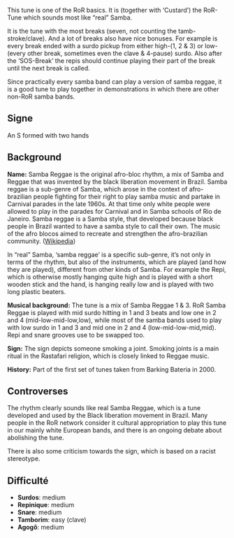 This tune is one of the RoR basics. It is (together with ‘Custard’) the RoR-Tune
which sounds most like “real” Samba.

It is the tune with the most breaks (seven, not counting the tamb-stroke/clave).
And a lot of breaks also have nice bonuses. For example is every break ended
with a surdo pickup from either high-(1, 2 & 3) or low- (every other break,
sometimes even the clave & 4-pause) surdo. Also after the ‘SOS-Break’ the repis
should continue playing their part of the break until the next break is called.

Since practically every samba band can play a version of samba reggae, it is a
good tune to play together in demonstrations in which there are other non-RoR
samba bands.

## Signe

An S formed with two hands

## Background

**Name:** Samba Reggae is the original afro-bloc rhythm, a mix of Samba and
Reggae that was invented by the black liberation movement in Brazil. Samba
reggae is a sub-genre of Samba, which arose in the context of afro-brazilian
people fighting for their right to play samba music and partake in Carnival
parades in the late 1960s. At that time only white people were allowed to play
in the parades for Carnival and in Samba schools of Rio de Janeiro. Samba reggae
is a Samba style, that developed because black people in Brazil wanted to have a
samba style to call their own. The music of the afro blocos aimed to recreate
and strengthen the afro-brazilian community.
([Wikipedia](https://en.wikipedia.org/wiki/Samba_reggae))

In “real” Samba, ‘samba reggae’ is a specific sub-genre, it’s not only in terms
of the rhythm, but also of the instruments, which are played (and how they are
played), different from other kinds of Samba. For example the Repi, which is
otherwise mostly hanging quite high and is played with a short wooden stick and
the hand, is hanging really low and is played with two long plastic beaters.

**Musical background:** The tune is a mix of Samba Reggae 1 & 3. RoR Samba
Reggae is played with mid surdo hitting in 1 and 3 beats and low one in 2 and 4
(mid-low-mid-low,low), while most of the samba bands used to play with low surdo
in 1 and 3 and mid one in 2 and 4 (low-mid-low-mid,mid). Repi and snare grooves
use to be swapped too.

**Sign:** The sign depicts someone smoking a joint. Smoking joints is a main
ritual in the Rastafari religion, which is closely linked to Reggae music.

**History:** Part of the first set of tunes taken from Barking Bateria in 2000.

## Controverses

The rhythm clearly sounds like real Samba Reggae, which is a tune developed and
used by the Black liberation movement in Brazil. Many people in the RoR network
consider it cultural appropriation to play this tune in our mainly white
European bands, and there is an ongoing debate about abolishing the tune.

There is also some criticism towards the sign, which is based on a racist
stereotype.

## Difficulté

* **Surdos**: medium
* **Repinique**: medium
* **Snare**: medium
* **Tamborim**: easy (clave)
* **Agogô**: medium
